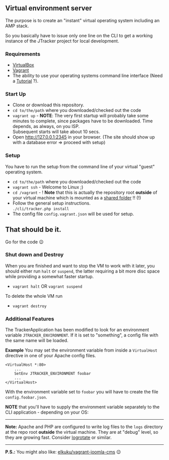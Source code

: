 ## Virtual environment server

The purpose is to create an "instant" virtual operating system including an AMP stack.

So you basically have to issue only one line on the CLI to get a working instance of the JTracker project for local development.

### Requirements

* [VirtualBox](https://www.virtualbox.org/)
* [Vagrant](http://www.vagrantup.com/)
* The ability to use your operating systems command line interface (Need a [Tutorial](http://lifehacker.com/5633909/who-needs-a-mouse-learn-to-use-the-command-line-for-almost-anything) ?).

### Start Up

* Clone or download this repository.
* `cd to/the/path` where you downloaded/checked out the code
* `vagrant up` - **NOTE**: The very first startup will probably take some minutes to complete, since packages have to be downloaded. Time depends, as always, on you ISP.<br />Subsequent starts will take about 10 secs.
* Open http://127.0.0.1:2345 in your browser. (The site should show up with a database error => proceed with setup)

### Setup

You have to run the setup from the command line of your virtual "guest" operating system.

* `cd to/the/path` where you downloaded/checked out the code
* `vagrant ssh` - Welcome to Linux ;)
* `cd /vagrant` - ! **Note** that this is actually the repository root **outside** of your virtual machine which is mounted as a [shared folder](https://www.virtualbox.org/manual/ch04.html#sharedfolders) !! (!)
* Follow the general setup instructions.<br />`./cli/tracker.php install`
* The config file `config.vagrant.json` will be used for setup.

## That should be it.

Go for the code :wink:

### Shut down and Destroy

When you are finished and want to stop the VM to work with it later, you should either run `halt` or `suspend`, the latter requiring a bit more disc space while providing a somewhat faster startup.

* `vagrant halt` OR `vagrant suspend`

To delete the whole VM run

* `vagrant destroy`

### Additional Features

The TrackerApplication has been modified to look for an environment variable `JTRACKER_ENVIRONMENT`.
If it is set to "something", a config file with the same name will be loaded.

**Example**
You may set the environment variable from inside a `VirtualHost` directive in one of your Apache config files.

```
<VirtualHost *:80>
	...
    SetEnv JTRACKER_ENVIRONMENT foobar
	...
</VirtualHost>
```

With the environment variable set to `foobar` you will have to create the file `config.foobar.json`.

**NOTE** that you'll have to supply the environment variable separately to the CLI application - depending on your OS:

----

**Note:** Apache and PHP are configured to write log files to the `logs` directory at the repo root **outside** the virtual machine. They are at "debug" level, so they are growing fast. Consider [logrotate](http://linux.die.net/man/8/logrotate) or similar.

----
**P.S.:** You might also like: [elkuku/vagrant-joomla-cms](https://github.com/elkuku/vagrant-joomla-cms) :wink:

